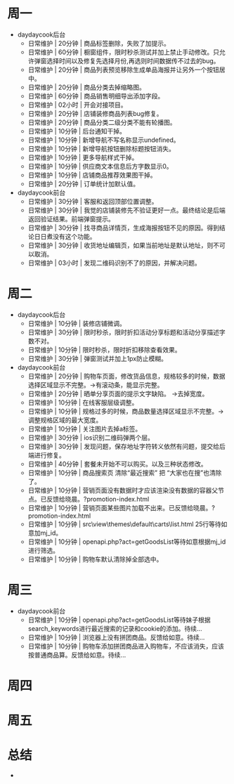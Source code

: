 # 周一
* daydaycook后台
    - 日常维护 | 20分钟 | 商品标签删除，失败了加提示。
    - 日常维护 | 60分钟 | 橱窗组件，限时秒杀测试并加上禁止手动修改。只允许弹窗选择时间以及修复先选择月份,再选则时间数据传不过去的bug。
    - 日常维护 | 20分钟 | 商品列表预览移除生成单品海报并让另外一个按钮居中。
    - 日常维护 | 20分钟 | 商品分类去掉缩略图。
    - 日常维护 | 60分钟 | 商品销售明细导出添加字段。
    - 日常维护 | 02小时 | 开会对接项目。
    - 日常维护 | 20分钟 | 店铺装修商品列表bug修复。
    - 日常维护 | 20分钟 | 商品分类二级分类不能有轮播图。
    - 日常维护 | 10分钟 | 后台通知干掉。
    - 日常维护 | 10分钟 | 新增导航不写名称显示undefined。
    - 日常维护 | 10分钟 | 新增导航按钮删除标题按钮消失。
    - 日常维护 | 10分钟 | 更多导航样式干掉。
    - 日常维护 | 10分钟 | 供应商文本信息后方字数显示0。
    - 日常维护 | 10分钟 | 店铺商品推荐效果图干掉。
    - 日常维护 | 20分钟 | 订单统计加默认值。
* daydaycook前台
    - 日常维护 | 30分钟 | 客服和返回顶部位置调整。
    - 日常维护 | 30分钟 | 我觉的店铺装修先不验证更好一点。最终结论是后端返回验证结果。前端弹窗提示。
    - 日常维护 | 30分钟 | 找寻商品详情页，生成海报按钮不见的原因。得到结论日日煮没有这个功能。
    - 日常维护 | 30分钟 | 收货地址编辑页，如果当前地址是默认地址，则不可以取消。
    - 日常维护 | 03小时 | 发现二维码识别不了的原因，并解决问题。

# 周二
* daydaycook后台
    - 日常维护 | 10分钟 | 装修店铺微调。
    - 日常维护 | 30分钟 | 限时秒杀，限时折扣活动分享标题和活动分享描述字数不对。
    - 日常维护 | 10分钟 | 限时秒杀，限时折扣移除查看效果。
    - 日常维护 | 30分钟 | 弹窗测试并加上1px防止模糊。
* daydaycook前台
    - 日常维护 | 20分钟 | 购物车页面，修改货品信息，规格较多的时候，数据选择区域显示不完整。->有滚动条，能显示完整。
    - 日常维护 | 20分钟 | 晒单分享页面的提示文字缺陷。 ->去掉宽度。
    - 日常维护 | 10分钟 | 在线客服层级调整。
    - 日常维护 | 10分钟 | 规格过多的时候，商品数量选择区域显示不完整。->调整规格区域的最大宽度。
    - 日常维护 | 10分钟 | 关注图片去掉a标签。
    - 日常维护 | 30分钟 | ios识别二维码弹两个层。
    - 日常维护 | 30分钟 | 发现问题，保存地址字符转义依然有问题，提交给后端进行修复。
    - 日常维护 | 40分钟 | 套餐未开始不可以购买。以及三种状态修改。
    - 日常维护 | 10分钟 | 商品搜索页 清除“最近搜索” 把 “大家也在搜”也清除了。
    - 日常维护 | 10分钟 | 营销页面没有数据时才应该渲染没有数据的容器父节点。已反馈给晓晨。?promotion-index.html
    - 日常维护 | 10分钟 | 营销页面某些图片加载不出来。已反馈给晓晨。?promotion-index.html
    - 日常维护 | 10分钟 | src\view\themes\default\carts\list.html 25行等待如意加mj_id。
    - 日常维护 | 10分钟 | openapi.php?act=getGoodsList等待如意根据mj_id进行筛选。
    - 日常维护 | 10分钟 | 购物车默认清除掉全部选中。

# 周三
* daydaycook前台
    - 日常维护 | 10分钟 | openapi.php?act=getGoodsList等待妹子根据search_keywords进行最近搜索的记录和cookie的添加。待续...
    - 日常维护 | 10分钟 | 浏览器上没有拼团商品。反馈给如意。待续...
    - 日常维护 | 10分钟 | 购物车添加拼团商品进入购物车，不应该消失，应该按普通商品算。反馈给如意。待续...

# 周四

# 周五

# 总结
*

